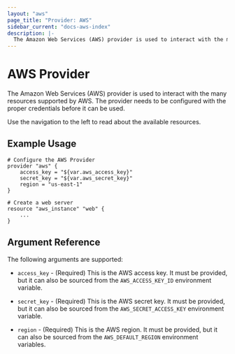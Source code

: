 ```yaml
---
layout: "aws"
page_title: "Provider: AWS"
sidebar_current: "docs-aws-index"
description: |-
  The Amazon Web Services (AWS) provider is used to interact with the many resources supported by AWS. The provider needs to be configured with the proper credentials before it can be used.
---
```


# AWS Provider

The Amazon Web Services (AWS) provider is used to interact with the
many resources supported by AWS. The provider needs to be configured
with the proper credentials before it can be used.

Use the navigation to the left to read about the available resources.

## Example Usage

```
# Configure the AWS Provider
provider "aws" {
    access_key = "${var.aws_access_key}"
    secret_key = "${var.aws_secret_key}"
    region = "us-east-1"
}

# Create a web server
resource "aws_instance" "web" {
    ...
}
```

## Argument Reference

The following arguments are supported:

* `access_key` - (Required) This is the AWS access key. It must be provided, but
  it can also be sourced from the `AWS_ACCESS_KEY_ID` environment variable.

* `secret_key` - (Required) This is the AWS secret key. It must be provided, but
  it can also be sourced from the `AWS_SECRET_ACCESS_KEY` environment variable.

* `region` - (Required) This is the AWS region. It must be provided, but
  it can also be sourced from the `AWS_DEFAULT_REGION` environment variables.

